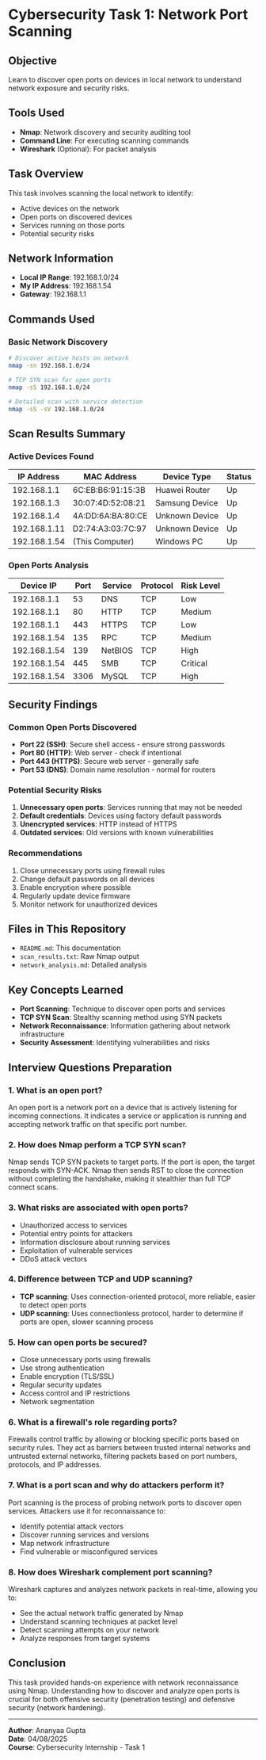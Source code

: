 # Cybersecurity Task 1: Network Port Scanning

## Objective
Learn to discover open ports on devices in local network to understand network exposure and security risks.

## Tools Used
- **Nmap**: Network discovery and security auditing tool
- **Command Line**: For executing scanning commands
- **Wireshark** (Optional): For packet analysis

## Task Overview
This task involves scanning the local network to identify:
- Active devices on the network
- Open ports on discovered devices
- Services running on those ports
- Potential security risks

## Network Information
- **Local IP Range**: 192.168.1.0/24
- **My IP Address**: 192.168.1.54
- **Gateway**: 192.168.1.1

## Commands Used

### Basic Network Discovery
```bash
# Discover active hosts on network
nmap -sn 192.168.1.0/24

# TCP SYN scan for open ports
nmap -sS 192.168.1.0/24

# Detailed scan with service detection
nmap -sS -sV 192.168.1.0/24
```

## Scan Results Summary

### Active Devices Found
| IP Address | MAC Address | Device Type | Status |
|------------|-------------|-------------|---------|
| 192.168.1.1 | 6C:EB:B6:91:15:3B | Huawei Router | Up |
| 192.168.1.3 | 30:07:4D:52:08:21 | Samsung Device | Up |
| 192.168.1.4 | 4A:DD:6A:BA:80:CE | Unknown Device | Up |
| 192.168.1.11 | D2:74:A3:03:7C:97 | Unknown Device | Up |
| 192.168.1.54 | (This Computer) | Windows PC | Up |

### Open Ports Analysis
| Device IP | Port | Service | Protocol | Risk Level |
|-----------|------|---------|----------|------------|
| 192.168.1.1 | 53 | DNS | TCP | Low |
| 192.168.1.1 | 80 | HTTP | TCP | Medium |
| 192.168.1.1 | 443 | HTTPS | TCP | Low |
| 192.168.1.54 | 135 | RPC | TCP | Medium |
| 192.168.1.54 | 139 | NetBIOS | TCP | High |
| 192.168.1.54 | 445 | SMB | TCP | Critical |
| 192.168.1.54 | 3306 | MySQL | TCP | High |

## Security Findings

### Common Open Ports Discovered
- **Port 22 (SSH)**: Secure shell access - ensure strong passwords
- **Port 80 (HTTP)**: Web server - check if intentional
- **Port 443 (HTTPS)**: Secure web server - generally safe
- **Port 53 (DNS)**: Domain name resolution - normal for routers

### Potential Security Risks
1. **Unnecessary open ports**: Services running that may not be needed
2. **Default credentials**: Devices using factory default passwords
3. **Unencrypted services**: HTTP instead of HTTPS
4. **Outdated services**: Old versions with known vulnerabilities

### Recommendations
1. Close unnecessary ports using firewall rules
2. Change default passwords on all devices
3. Enable encryption where possible
4. Regularly update device firmware
5. Monitor network for unauthorized devices

## Files in This Repository
- `README.md`: This documentation
- `scan_results.txt`: Raw Nmap output
- `network_analysis.md`: Detailed analysis

## Key Concepts Learned
- **Port Scanning**: Technique to discover open ports and services
- **TCP SYN Scan**: Stealthy scanning method using SYN packets
- **Network Reconnaissance**: Information gathering about network infrastructure
- **Security Assessment**: Identifying vulnerabilities and risks

## Interview Questions Preparation

### 1. What is an open port?
An open port is a network port on a device that is actively listening for incoming connections. It indicates a service or application is running and accepting network traffic on that specific port number.

### 2. How does Nmap perform a TCP SYN scan?
Nmap sends TCP SYN packets to target ports. If the port is open, the target responds with SYN-ACK. Nmap then sends RST to close the connection without completing the handshake, making it stealthier than full TCP connect scans.

### 3. What risks are associated with open ports?
- Unauthorized access to services
- Potential entry points for attackers
- Information disclosure about running services
- Exploitation of vulnerable services
- DDoS attack vectors

### 4. Difference between TCP and UDP scanning?
- **TCP scanning**: Uses connection-oriented protocol, more reliable, easier to detect open ports
- **UDP scanning**: Uses connectionless protocol, harder to determine if ports are open, slower scanning process

### 5. How can open ports be secured?
- Close unnecessary ports using firewalls
- Use strong authentication
- Enable encryption (TLS/SSL)
- Regular security updates
- Access control and IP restrictions
- Network segmentation

### 6. What is a firewall's role regarding ports?
Firewalls control traffic by allowing or blocking specific ports based on security rules. They act as barriers between trusted internal networks and untrusted external networks, filtering packets based on port numbers, protocols, and IP addresses.

### 7. What is a port scan and why do attackers perform it?
Port scanning is the process of probing network ports to discover open services. Attackers use it for reconnaissance to:
- Identify potential attack vectors
- Discover running services and versions
- Map network infrastructure
- Find vulnerable or misconfigured services

### 8. How does Wireshark complement port scanning?
Wireshark captures and analyzes network packets in real-time, allowing you to:
- See the actual network traffic generated by Nmap
- Understand scanning techniques at packet level
- Detect scanning attempts on your network
- Analyze responses from target systems

## Conclusion
This task provided hands-on experience with network reconnaissance using Nmap. Understanding how to discover and analyze open ports is crucial for both offensive security (penetration testing) and defensive security (network hardening).

---
**Author**: Ananyaa Gupta  
**Date**: 04/08/2025  
**Course**: Cybersecurity Internship - Task 1
